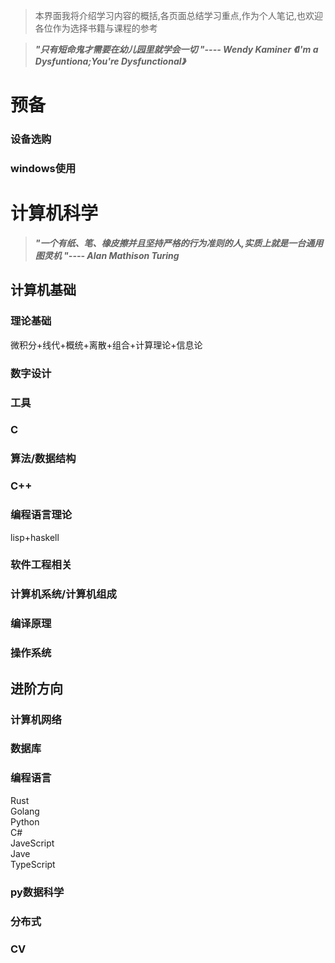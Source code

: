 >本界面我将介绍学习内容的概括,各页面总结学习重点,作为个人笔记,也欢迎各位作为选择书籍与课程的参考

>___"只有短命鬼才需要在幼儿园里就学会一切 "---- Wendy Kaminer 《I'm a Dysfuntiona;You're Dysfunctional》___

# 预备

### 设备选购

### windows使用

# 计算机科学

>___"一个有纸、笔、橡皮擦并且坚持严格的行为准则的人,实质上就是一台通用图灵机 "---- Alan Mathison Turing___

## 计算机基础

### 理论基础
微积分+线代+概统+离散+组合+计算理论+信息论

### 数字设计

### 工具

### C

### 算法/数据结构

### C++

### 编程语言理论

lisp+haskell

### 软件工程相关

### 计算机系统/计算机组成

### 编译原理

### 操作系统

## 进阶方向

### 计算机网络

### 数据库

### 编程语言

Rust  
Golang  
Python  
C#  
JaveScript  
Jave  
TypeScript  

### py数据科学

### 分布式

### CV
